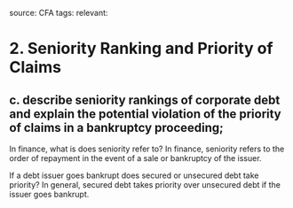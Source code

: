 source: CFA
tags: 
relevant: 

# 2. Seniority Ranking and Priority of Claims

## c. describe seniority rankings of corporate debt and explain the potential violation of the priority of claims in a bankruptcy proceeding;

In finance, what is does seniority refer to?
In finance, seniority refers to the order of repayment in the event of a sale or bankruptcy of the issuer.

If a debt issuer goes bankrupt does secured or unsecured debt take priority?
In general, secured debt takes priority over unsecured debt if the issuer goes bankrupt.

